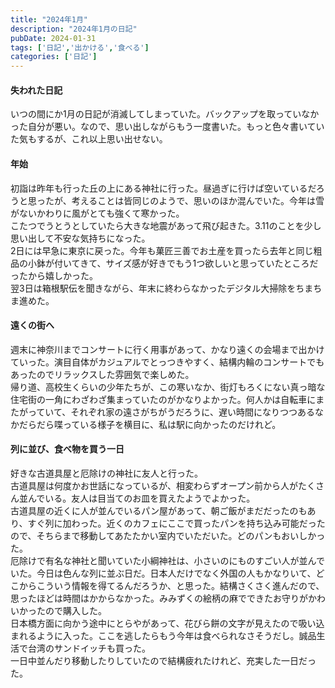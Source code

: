 ```yaml
---
title: "2024年1月"
description: "2024年1月の日記"
pubDate: 2024-01-31
tags: ['日記','出かける','食べる']
categories: ['日記']
---
```


#### 失われた日記
いつの間にか1月の日記が消滅してしまっていた。バックアップを取っていなかった自分が悪い。なので、思い出しながらもう一度書いた。もっと色々書いていた気もするが、これ以上思い出せない。  

#### 年始
初詣は昨年も行った丘の上にある神社に行った。昼過ぎに行けば空いているだろうと思ったが、考えることは皆同じのようで、思いのほか混んでいた。今年は雪がないかわりに風がとても強くて寒かった。  
こたつでうとうとしていたら大きな地震があって飛び起きた。3.11のことを少し思い出して不安な気持ちになった。  
2日には早急に東京に戻った。今年も菓匠三善でお土産を買ったら去年と同じ粗品の小鉢が付いてきて、サイズ感が好きでもう1つ欲しいと思っていたところだったから嬉しかった。  
翌3日は箱根駅伝を聞きながら、年末に終わらなかったデジタル大掃除をちまちま進めた。  

#### 遠くの街へ
週末に神奈川までコンサートに行く用事があって、かなり遠くの会場まで出かけていった。演目自体がカジュアルでとっつきやすく、結構内輪のコンサートでもあったのでリラックスした雰囲気で楽しめた。  
帰り道、高校生くらいの少年たちが、この寒いなか、街灯もろくにない真っ暗な住宅街の一角にわざわざ集まっていたのがかなりよかった。何人かは自転車にまたがっていて、それぞれ家の遠さがちがうだろうに、遅い時間になりつつあるなかだらだら喋っている様子を横目に、私は駅に向かったのだけれど。  

#### 列に並び、食べ物を買う一日
好きな古道具屋と厄除けの神社に友人と行った。  
古道具屋は何度かお世話になっているが、相変わらずオープン前から人がたくさん並んでいる。友人は目当てのお皿を買えたようでよかった。  
古道具屋の近くに人が並んでいるパン屋があって、朝ご飯がまだだったのもあり、すぐ列に加わった。近くのカフェにここで買ったパンを持ち込み可能だったので、そちらまで移動してあたたかい室内でいただいた。どのパンもおいしかった。  
厄除けで有名な神社と聞いていた小綱神社は、小さいのにものすごい人が並んでいた。今日は色んな列に並ぶ日だ。日本人だけでなく外国の人もかなりいて、どこからこういう情報を得てるんだろうか、と思った。結構さくさく進んだので、思ったほどは時間はかからなかった。みみずくの絵柄の麻でできたお守りがかわいかったので購入した。  
日本橋方面に向かう途中にとらやがあって、花びら餅の文字が見えたので吸い込まれるように入った。ここを逃したらもう今年は食べられなさそうだし。誠品生活で台湾のサンドイッチも買った。  
一日中並んだり移動したりしていたので結構疲れたけれど、充実した一日だった。  